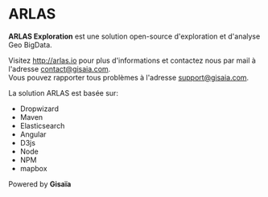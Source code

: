 # ARLAS <br>
__ARLAS Exploration__ est une  solution open-source d'exploration et d'analyse Geo BigData.


Visitez http://arlas.io pour plus d'informations et contactez nous par mail à l'adresse contact@gisaia.com.  
Vous pouvez rapporter tous problèmes à l'adresse support@gisaia.com.

La solution ARLAS est basée sur:
- Dropwizard
- Maven
- Elasticsearch
- Angular
- D3js
- Node
- NPM
- mapbox

Powered by __Gisaïa__